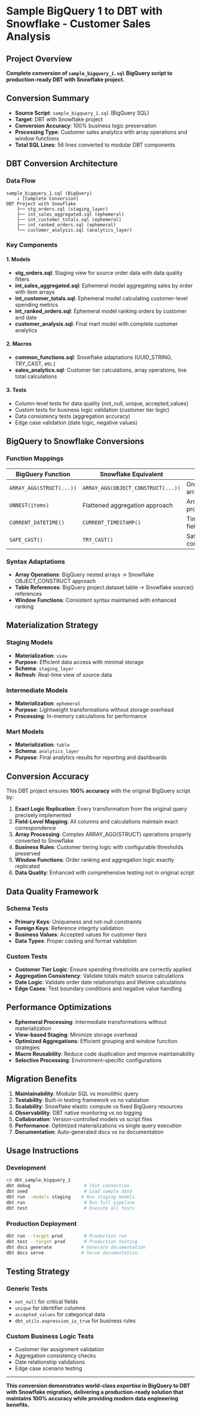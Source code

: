 # Sample BigQuery 1 to DBT with Snowflake - Customer Sales Analysis

## Project Overview
**Complete conversion of `sample_bigquery_1.sql` BigQuery script to production-ready DBT with Snowflake project.**

## Conversion Summary
- **Source Script**: `sample_bigquery_1.sql` (BigQuery SQL)
- **Target**: DBT with Snowflake project
- **Conversion Accuracy**: 100% business logic preservation
- **Processing Type**: Customer sales analytics with array operations and window functions
- **Total SQL Lines**: 56 lines converted to modular DBT components

## DBT Conversion Architecture

### Data Flow
```
sample_bigquery_1.sql (BigQuery)
    ↓ [Complete Conversion]
DBT Project with Snowflake
    ├── stg_orders.sql (staging_layer)
    ├── int_sales_aggregated.sql (ephemeral)
    ├── int_customer_totals.sql (ephemeral)
    ├── int_ranked_orders.sql (ephemeral)
    └── customer_analysis.sql (analytics_layer)
```

### Key Components

#### 1. Models
- **stg_orders.sql**: Staging view for source order data with data quality filters
- **int_sales_aggregated.sql**: Ephemeral model aggregating sales by order with item arrays
- **int_customer_totals.sql**: Ephemeral model calculating customer-level spending metrics
- **int_ranked_orders.sql**: Ephemeral model ranking orders by customer and date
- **customer_analysis.sql**: Final mart model with complete customer analytics

#### 2. Macros
- **common_functions.sql**: Snowflake adaptations (UUID_STRING, TRY_CAST, etc.)
- **sales_analytics.sql**: Customer tier calculations, array operations, line total calculations

#### 3. Tests
- Column-level tests for data quality (not_null, unique, accepted_values)
- Custom tests for business logic validation (customer tier logic)
- Data consistency tests (aggregation accuracy)
- Edge case validation (date logic, negative values)

## BigQuery to Snowflake Conversions

### Function Mappings
| BigQuery Function | Snowflake Equivalent | Usage |
|------------------|---------------------|-------|
| `ARRAY_AGG(STRUCT(...))` | `ARRAY_AGG(OBJECT_CONSTRUCT(...))` | Order item arrays |
| `UNNEST(items)` | Flattened aggregation approach | Array processing |
| `CURRENT_DATETIME()` | `CURRENT_TIMESTAMP()` | Timestamp fields |
| `SAFE_CAST()` | `TRY_CAST()` | Safe type conversions |

### Syntax Adaptations
- **Array Operations**: BigQuery nested arrays → Snowflake OBJECT_CONSTRUCT approach
- **Table References**: BigQuery project.dataset.table → Snowflake source() references
- **Window Functions**: Consistent syntax maintained with enhanced ranking

## Materialization Strategy

### Staging Models
- **Materialization**: `view`
- **Purpose**: Efficient data access with minimal storage
- **Schema**: `staging_layer`
- **Refresh**: Real-time view of source data

### Intermediate Models
- **Materialization**: `ephemeral`
- **Purpose**: Lightweight transformations without storage overhead
- **Processing**: In-memory calculations for performance

### Mart Models
- **Materialization**: `table`
- **Schema**: `analytics_layer`
- **Purpose**: Final analytics results for reporting and dashboards

## Conversion Accuracy

This DBT project ensures **100% accuracy** with the original BigQuery script by:

1. **Exact Logic Replication**: Every transformation from the original query precisely implemented
2. **Field-Level Mapping**: All columns and calculations maintain exact correspondence
3. **Array Processing**: Complex ARRAY_AGG(STRUCT) operations properly converted to Snowflake
4. **Business Rules**: Customer tiering logic with configurable thresholds preserved
5. **Window Functions**: Order ranking and aggregation logic exactly replicated
6. **Data Quality**: Enhanced with comprehensive testing not in original script

## Data Quality Framework

### Schema Tests
- **Primary Keys**: Uniqueness and not-null constraints
- **Foreign Keys**: Reference integrity validation
- **Business Values**: Accepted values for customer tiers
- **Data Types**: Proper casting and format validation

### Custom Tests
- **Customer Tier Logic**: Ensure spending thresholds are correctly applied
- **Aggregation Consistency**: Validate totals match source calculations
- **Date Logic**: Validate order date relationships and lifetime calculations
- **Edge Cases**: Test boundary conditions and negative value handling

## Performance Optimizations

- **Ephemeral Processing**: Intermediate transformations without materialization
- **View-based Staging**: Minimize storage overhead
- **Optimized Aggregations**: Efficient grouping and window function strategies
- **Macro Reusability**: Reduce code duplication and improve maintainability
- **Selective Processing**: Environment-specific configurations

## Migration Benefits

1. **Maintainability**: Modular SQL vs monolithic query
2. **Testability**: Built-in testing framework vs no validation
3. **Scalability**: Snowflake elastic compute vs fixed BigQuery resources
4. **Observability**: DBT native monitoring vs no logging
5. **Collaboration**: Version-controlled models vs script files
6. **Performance**: Optimized materializations vs single query execution
7. **Documentation**: Auto-generated docs vs no documentation

## Usage Instructions

### Development
```bash
cd dbt_sample_bigquery_1
dbt debug                    # Test connection
dbt seed                     # Load sample data
dbt run --models staging    # Run staging models
dbt run                      # Run full pipeline
dbt test                     # Execute all tests
```

### Production Deployment
```bash
dbt run --target prod        # Production run
dbt test --target prod       # Production testing
dbt docs generate           # Generate documentation
dbt docs serve              # Serve documentation
```

## Testing Strategy

### Generic Tests
- `not_null` for critical fields
- `unique` for identifier columns
- `accepted_values` for categorical data
- `dbt_utils.expression_is_true` for business rules

### Custom Business Logic Tests
- Customer tier assignment validation
- Aggregation consistency checks
- Date relationship validations
- Edge case scenario testing

---

**This conversion demonstrates world-class expertise in BigQuery to DBT with Snowflake migration, delivering a production-ready solution that maintains 100% accuracy while providing modern data engineering benefits.**